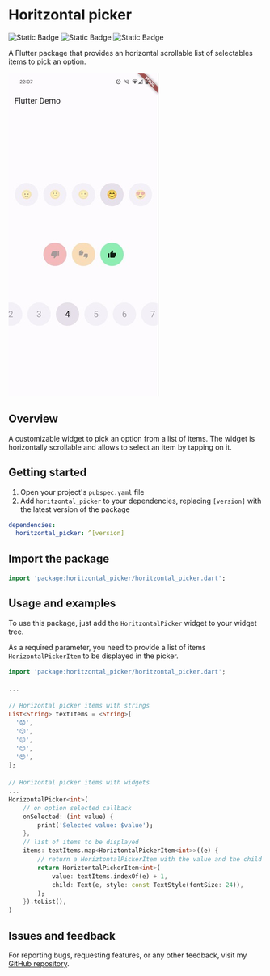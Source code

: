 <!--
This README describes the package. If you publish this package to pub.dev,
this README's contents appear on the landing page for your package.

For information about how to write a good package README, see the guide for
[writing package pages](https://dart.dev/guides/libraries/writing-package-pages).

For general information about developing packages, see the Dart guide for
[creating packages](https://dart.dev/guides/libraries/create-library-packages)
and the Flutter guide for
[developing packages and plugins](https://flutter.dev/developing-packages).
-->

# Horitzontal picker

![Static Badge](https://img.shields.io/badge/1.0.0-blue?label=pub)
![Static Badge](https://img.shields.io/badge/>=%201.17.0-green?label=Flutter)
![Static Badge](https://img.shields.io/badge/License-red?label=MIT)


A Flutter package that provides an horizontal scrollable list of selectables items to pick an option.

![screenshot](/assets/screenshot.jpg)


## Overview

A customizable widget to pick an option from a list of items. The widget is horizontally scrollable and allows to select an item by tapping on it.

## Getting started

1. Open your project's `pubspec.yaml` file
2. Add `horitzontal_picker` to your dependencies, replacing `[version]` with the latest version of the package

```yaml
dependencies:
  horitzontal_picker: ^[version]
```

## Import the package

```dart
import 'package:horitzontal_picker/horitzontal_picker.dart';
```

## Usage and examples
To use this package, just add the `HoritzontalPicker` widget to your widget tree.

As a required parameter, you need to provide a list of items `HorizontalPickerItem` to be displayed in the picker. 



```dart
import 'package:horitzontal_picker/horitzontal_picker.dart';

...

// Horizontal picker items with strings
List<String> textItems = <String>[
  '😟',
  '😕',
  '😐',
  '😊',
  '😍',
];

// Horizontal picker items with widgets
...
HorizontalPicker<int>(
    // on option selected callback
    onSelected: (int value) {
        print('Selected value: $value');
    },
    // list of items to be displayed
    items: textItems.map<HoriztontalPickerItem<int>>((e) {
        // return a HoriztontalPickerItem with the value and the child widget displayed
        return HoriztontalPickerItem<int>(
            value: textItems.indexOf(e) + 1,
            child: Text(e, style: const TextStyle(fontSize: 24)),
        );
    }).toList(),
)

```

## Issues and feedback
For reporting bugs, requesting features, or any other feedback, visit my [GitHub repository](https://github.com/MaxDbll/horizontal_picker).